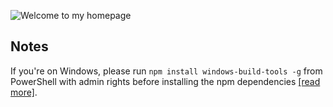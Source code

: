 ![Welcome to my homepage](https://i.imgur.com/YRJL0bj.gif)

## Notes

If you're on Windows, please run `npm install windows-build-tools -g` from PowerShell with admin rights before installing the npm dependencies [[read more]](https://www.gatsbyjs.org/docs/gatsby-on-windows/).